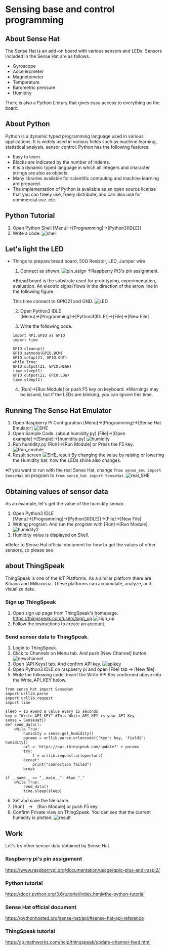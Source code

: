 # Sensing base and control programming
## About Sense Hat
The Sense Hat is an add-on board with various sensors and LEDs.
Sensors included in the Sense Hat are as follows.
- Gyroscope
- Accelerometer
- Magnetometer
- Temperature
- Barometric pressure
- Humidity

There is also a Python Library that gives easy access to everything on the board.

## About Python
Python is a dynamic typed programming language used in various applications. It is widely used in various fields such as machine learning, statistical analysis, sensor control.
Python has the following features.
- Easy to learn.
- Blocks are indicated by the number of indents.
- It is a dynamic typed language in which all integers and character strings are also as objects.
- Many libraries available for scientific computing and machine learning are prepared.
- The implementation of Python is available as an open source license that you can freely use, freely distribute, and can also use for commercial use.
etc.

## Python Tutorial
1. Open Python Shell
[Menu]→[Programming]→[Python3(IDLE)]
2. Write a code.
  ![shell](./image/shell.png)

## Let's light the LED
- Things to prepare
bread board, 50Ω Resistor, LED, Jumper wire
  1. Connect as shown.
  ![pin_asign](./image/gpio.png)
  ↑Raspberry Pi3's pin assignment.

    ※Bread board is the substrate used for prototyping, experimentation, evaluation. An electric signal flows in the direction of the arrow line in the following figure.

    This time connect to GPIO21 and GND.
  ![LED](./image/LED.png)

  2. Open Python3 IDLE [Menu]→[Programming]→[Python3(IDLE)]→[File]→[New File]

  3. Write the following code.

  ```
  import RPi.GPIO as GPIO
  import time

  GPIO.cleanup()
  GPIO.setmode(GPIO.BCM)
  GPIO.setup(21, GPIO.OUT)
  while True:
  GPIO.output(21, GPIO.HIGH)
  time.sleep(1)
  GPIO.output(21, GPIO.LOW)
  time.sleep(1)
  ```
  4. [Run]→[Run Module] or push F5 key on keyboard.
    ※Warnings may be issued, but if the LEDs are blinking, you can ignore this time.

## Running The Sense Hat Emulator
1. Open Raspberry Pi Configuration
[Menu]→[Programming]→[Sense Hat Emulator]
![SHE](./image/SHE.png)
2. Open Sample Code. (about humidity.py)
[File]→[Open example]→[Simple]→[humidity.py]
![humidity](./image/humidity.png)
3. Run humidity.py
[Run]→[Run Module] or Press the F5 key.
![Run_module](./image/run_module.png)
4. Result screen
![SHE_result](./image/SHE_result.png)
By changing the value by raising or lowering the Humidity bar, how the LEDs shine also changes.

※If you want to run with the real Sense Hat, change `from sense_emu import SenseHat` on program to `from sense_hat import SenseHat`.
![real_SHE](./image/real_sense.JPG)

## Obtaining values of sensor data
As an example, let's get the value of the humidity sensor.
1. Open Python3 IDLE [Menu]→[Programming]→[Python3(IDLE)]→[File]→[New File]
2. Writing program. And run the program with [Run]→[Run Module].
![humidity2](./image/humidity3.png)
3. Humidity value is displayed on Shell.

※Refer to Sense Hat official document for how to get the values of other sensors, so please see.

## about ThingSpeak
ThingSpeak is one of the IoT Platforms.
As a similar platform there are Kibana and Milkcocoa. These platforms can accumulate, analyze, and visualize data.

### Sign up ThingSpeak
1. Open sign up page from ThingSpeak's homepage.
<https://thingspeak.com/users/sign_up>
 ![sign_up](./image/Thingspeak.png)
2. Follow the instructions to create an account.

### Send sensor data to ThingSpeak.
1. Login to ThingSpeak.
2. Click to Channels on Menu tab. And push [New Channel] button.
 ![newchannel](./image/new_channel.png)
3. Open [API Keys] tab. And confirm API key.
 ![apikey](./image/apikey.png)
4. Open Python3 IDLE on raspberry pi and open [File] tab → [New file].
5. Write the following code. Insert the Write API Key confirmed above into the Write_API_KEY below.
  ```
  from sense_hat import SenseHat
  import urllib.parse
  import urllib.request
  import time

  sleep = 15 #Send a value every 15 seconds
  key = "Write_API_KEY" #This White_API_KEY is your API Key
  sense = SenseHat()
  def send_data():
      while True:
          humidity = sense.get_humidity()
          params = urllib.parse.urlencode({'Key': key, 'field1': humidity})
          url = 'https://api.thingspeak.com/update?' + params
          try:
              f = urllib.request.urlopen(url)
          except:
              print("connection failed")
          break

  if __name__ == "__main__": #two "_"
      while True:
          send_data()
          time.sleep(sleep)
  ```
6. Set and save the file name.
7. [Run]　→　[Run Module] or push F5 key.
8. Confirm Private view on ThingSpeak.
 You can see that the current humidity is plotted.
 ![result](./image/result.png)

## Work
Let's try other sensor data obtained by Sense Hat.

### Raspberry pi's pin assignment
<https://www.raspberrypi.org/documentation/usage/gpio-plus-and-raspi2/>
### Python tutorial
<https://docs.python.org/3.6/tutorial/index.html#the-python-tutorial>
### Sense Hat official document
<https://pythonhosted.org/sense-hat/api/#sense-hat-api-reference>
### ThingSpeak tutorial
<https://jp.mathworks.com/help/thingspeak/update-channel-feed.html>
